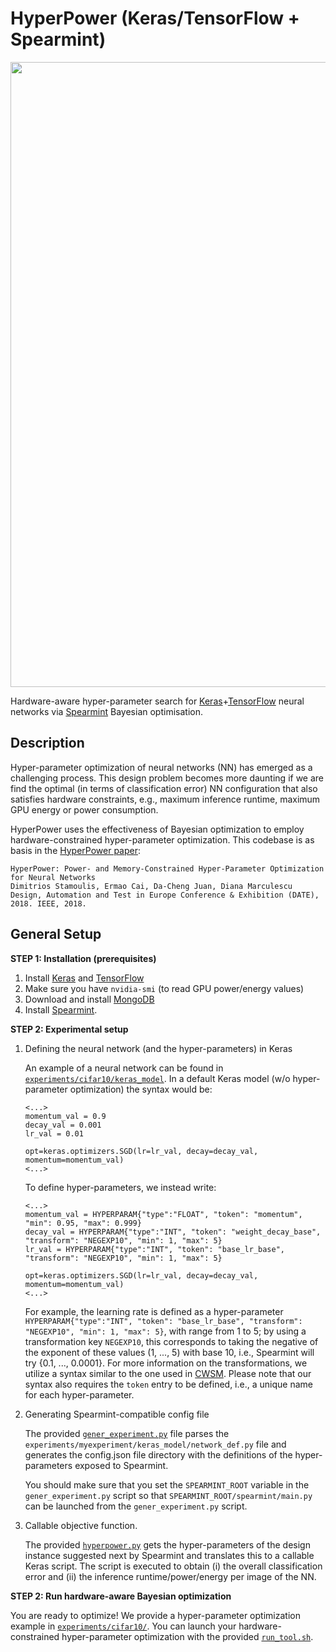 HyperPower (Keras/TensorFlow + Spearmint)
===========================
<img align="center" src="http://users.ece.cmu.edu/~dstamoul/image/Picture4.png" width="1000px"/>

Hardware-aware hyper-parameter search for [Keras](https://keras.io/)+[TensorFlow](https://www.tensorflow.org/) neural networks
via [Spearmint](https://github.com/HIPS/Spearmint) Bayesian optimisation.


Description
-----------

Hyper-parameter optimization of neural networks (NN) has emerged as a challenging process.
This design problem becomes more daunting if we are find the optimal (in terms of classification error)
NN configuration that also satisfies hardware constraints, e.g., maximum inference runtime,
maximum GPU energy or power consumption.

HyperPower uses the effectiveness of Bayesian optimization to employ
hardware-constrained hyper-parameter optimization. This codebase is as basis
in the [HyperPower paper](https://arxiv.org/abs/1712.02446):

```
HyperPower: Power- and Memory-Constrained Hyper-Parameter Optimization for Neural Networks
Dimitrios Stamoulis, Ermao Cai, Da-Cheng Juan, Diana Marculescu
Design, Automation and Test in Europe Conference & Exhibition (DATE), 2018. IEEE, 2018.
```

General Setup
-------------

**STEP 1: Installation (prerequisites)**

1. Install [Keras](https://keras.io/) and [TensorFlow](https://www.tensorflow.org/)
2. Make sure you have `nvidia-smi` (to read GPU power/energy values)
3. Download and install [MongoDB](https://www.mongodb.org/)
4. Install [Spearmint](https://github.com/HIPS/Spearmint).

**STEP 2: Experimental setup**

1. Defining the neural network (and the hyper-parameters) in Keras

    An example of a neural network can be found in [`experiments/cifar10/keras_model`](experiments/cifar10/keras_model/network_def.py).
    In a default Keras model (w/o hyper-parameter optimization) the syntax would be:
    ```
    <...>
    momentum_val = 0.9
    decay_val = 0.001
    lr_val = 0.01

    opt=keras.optimizers.SGD(lr=lr_val, decay=decay_val, momentum=momentum_val)
    <...>
    ```

    To define hyper-parameters, we instead write:

    ```
    <...>
    momentum_val = HYPERPARAM{"type":"FLOAT", "token": "momentum", "min": 0.95, "max": 0.999}
    decay_val = HYPERPARAM{"type":"INT", "token": "weight_decay_base", "transform": "NEGEXP10", "min": 1, "max": 5}
    lr_val = HYPERPARAM{"type":"INT", "token": "base_lr_base", "transform": "NEGEXP10", "min": 1, "max": 5}

    opt=keras.optimizers.SGD(lr=lr_val, decay=decay_val, momentum=momentum_val)
    <...>
    ```

    For example, the learning rate is defined as a hyper-parameter `HYPERPARAM{"type":"INT", "token": "base_lr_base", "transform": "NEGEXP10", "min": 1, "max": 5}`,
    with range from 1 to 5; by using a transformation key `NEGEXP10`, this corresponds to taking the negative of the exponent of these values (1, ..., 5) with base 10,
    i.e., Spearmint will try {0.1, ..., 0.0001}. For more information on the transformations, we utilize a syntax similar to the one used in [CWSM](https://github.com/kuz/caffe-with-spearmint).
    Please note that our syntax also requires the `token` entry to be defined, i.e., a unique name for each hyper-parameter.


2. Generating Spearmint-compatible config file

    The provided [`gener_experiment.py`](gener_experiment.py) file parses the `experiments/myexperiment/keras_model/network_def.py`
    file and generates the config.json file directory with the definitions of the hyper-parameters exposed to Spearmint.

    You should make sure that you set the `SPEARMINT_ROOT` variable in the `gener_experiment.py` script so that
    `SPEARMINT_ROOT/spearmint/main.py` can be launched from the `gener_experiment.py` script.


3. Callable objective function.

    The provided [`hyperpower.py`](hyperpower.py) gets the hyper-parameters of the design instance suggested next by Spearmint
    and translates this to a callable Keras script. The script is executed to obtain (i) the overall classification error
    and (ii) the inference runtime/power/energy per image of the NN.


**STEP 2: Run hardware-aware Bayesian optimization**

You are ready to optimize! We provide a hyper-parameter optimization example
in [`experiments/cifar10/`](experiments/cifar10/). You can launch your hardware-constrained
hyper-parameter optimization with the provided [`run_tool.sh`](run_tool.sh).


